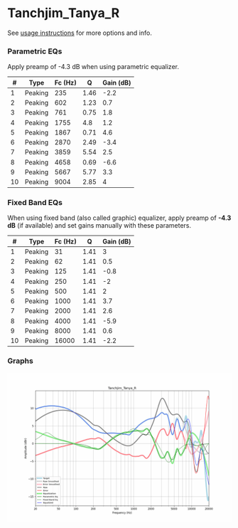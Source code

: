 # Tanchjim_Tanya_R
See [usage instructions](https://github.com/jaakkopasanen/AutoEq#usage) for more options and info.

### Parametric EQs
Apply preamp of -4.3 dB when using parametric equalizer.

|   # | Type    |   Fc (Hz) |    Q |   Gain (dB) |
|-----|---------|-----------|------|-------------|
|   1 | Peaking |       235 | 1.46 |        -2.2 |
|   2 | Peaking |       602 | 1.23 |         0.7 |
|   3 | Peaking |       761 | 0.75 |         1.8 |
|   4 | Peaking |      1755 | 4.8  |         1.2 |
|   5 | Peaking |      1867 | 0.71 |         4.6 |
|   6 | Peaking |      2870 | 2.49 |        -3.4 |
|   7 | Peaking |      3859 | 5.54 |         2.5 |
|   8 | Peaking |      4658 | 0.69 |        -6.6 |
|   9 | Peaking |      5667 | 5.77 |         3.3 |
|  10 | Peaking |      9004 | 2.85 |         4   |

### Fixed Band EQs
When using fixed band (also called graphic) equalizer, apply preamp of **-4.3 dB** (if available) and set gains manually with these parameters.

|   # | Type    |   Fc (Hz) |    Q |   Gain (dB) |
|-----|---------|-----------|------|-------------|
|   1 | Peaking |        31 | 1.41 |         3   |
|   2 | Peaking |        62 | 1.41 |         0.5 |
|   3 | Peaking |       125 | 1.41 |        -0.8 |
|   4 | Peaking |       250 | 1.41 |        -2   |
|   5 | Peaking |       500 | 1.41 |         2   |
|   6 | Peaking |      1000 | 1.41 |         3.7 |
|   7 | Peaking |      2000 | 1.41 |         2.6 |
|   8 | Peaking |      4000 | 1.41 |        -5.9 |
|   9 | Peaking |      8000 | 1.41 |         0.6 |
|  10 | Peaking |     16000 | 1.41 |        -2.2 |

### Graphs
![](./Tanchjim_Tanya_R.png)
